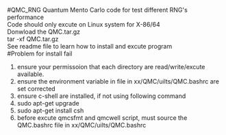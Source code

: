 #QMC_RNG
Quantum Mento Carlo code for test different RNG's performance  
Code should only excute on Linux system for X-86/64  
Donwload the QMC.tar.gz  
tar -xf QMC.tar.gz  
See readme file to learn how to install and excute program  
#Problem for install fail  
1. ensure your permissoion that each directory are read/write/excute available.
2. ensure the environment variable in file in xx/QMC/uilts/QMC.bashrc are set corrected 
3. ensure c-shell are installed, if not using following command
4. sudo apt-get upgrade
5. sudo apt-get install csh
6. before excute qmcsfmt and qmcwell script, must source the QMC.bashrc file in xx/QMC/uilts/QMC.bashrc
